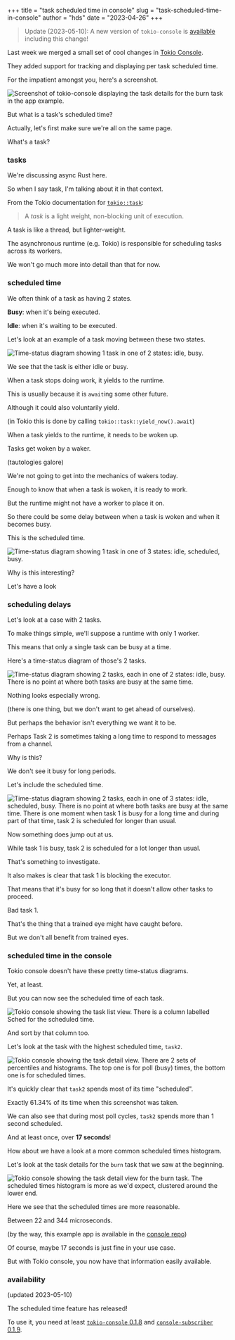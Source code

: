 +++
title = "task scheduled time in console"
slug = "task-scheduled-time-in-console"
author = "hds"
date = "2023-04-26"
+++

> Update (2023-05-10): A new version of `tokio-console` is [available](#availability) including this change!

Last week we merged a small set of cool changes in [Tokio Console](https://github.com/tokio-rs/console).

They added support for tracking and displaying per task scheduled time.

For the impatient amongst you, here's a screenshot.

![Screenshot of `tokio-console` displaying the task details for the `burn` task in the `app` example.](/img/scheduled-time/app_example-burn_task_details-v2.png)

But what is a task's scheduled time?

Actually, let's first make sure we're all on the same page.

What's a task?

### tasks

We're discussing async Rust here.

So when I say task, I'm talking about it in that context.

From the Tokio documentation for [`tokio::task`](https://docs.rs/tokio/1.27.0/tokio/task/):

> A *task* is a light weight, non-blocking unit of execution.

A task is like a thread, but lighter-weight.

The asynchronous runtime (e.g. Tokio) is responsible for scheduling tasks across its workers.

We won't go much more into detail than that for now.

### scheduled time

We often think of a task as having 2 states.

**Busy**: when it's being executed.

**Idle**: when it's waiting to be executed.

Let's look at an example of a task moving between these two states.

![Time-status diagram showing 1 task in one of 2 states: idle, busy.](/img/scheduled-time/scheduled_time-example_busy_idle.png)

We see that the task is either idle or busy.

When a task stops doing work, it yields to the runtime.

This is usually because it is `await`ing some other future.

Although it could also voluntarily yield.

(in Tokio this is done by calling `tokio::task::yield_now().await`)

When a task yields to the runtime, it needs to be woken up.

Tasks get woken by a waker.

(tautologies galore)

We're not going to get into the mechanics of wakers today.

Enough to know that when a task is woken, it is ready to work.

But the runtime might not have a worker to place it on.

So there could be some delay between when a task is woken and when it becomes busy.

This is the scheduled time.

![Time-status diagram showing 1 task in one of 3 states: idle, scheduled, busy.](/img/scheduled-time/scheduled_time-example_scheduled_busy_idle.png)

Why is this interesting?

Let's have a look

### scheduling delays

Let's look at a case with 2 tasks.

To make things simple, we'll suppose a runtime with only 1 worker.

This means that only a single task can be busy at a time.

Here's a time-status diagram of those's 2 tasks.

![Time-status diagram showing 2 tasks, each in one of 2 states: idle, busy. There is no point at where both tasks are busy at the same time.](/img/scheduled-time/scheduled_time_2_tasks-busy_idle.png)

Nothing looks especially wrong.

(there is one thing, but we don't want to get ahead of ourselves).

But perhaps the behavior isn't everything we want it to be.

Perhaps Task 2 is sometimes taking a long time to respond to messages from a channel.

Why is this?

We don't see it busy for long periods.

Let's include the scheduled time.

![Time-status diagram showing 2 tasks, each in one of 3 states: idle, scheduled, busy. There is no point at where both tasks are busy at the same time. There is one moment when task 1 is busy for a long time and during part of that time, task 2 is scheduled for longer than usual.](/img/scheduled-time/scheduled_time_2_tasks-scheduled_busy_idle.png)

Now something does jump out at us.

While task 1 is busy, task 2 is scheduled for a lot longer than usual.

That's something to investigate.

It also makes is clear that task 1 is blocking the executor.

That means that it's busy for so long that it doesn't allow other tasks to proceed.

Bad task 1.

That's the thing that a trained eye might have caught before.

But we don't all benefit from trained eyes.

### scheduled time in the console

Tokio console doesn't have these pretty time-status diagrams.

Yet, at least.

But you can now see the scheduled time of each task.

![Tokio console showing the task list view. There is a column labelled Sched for the scheduled time.](/img/scheduled-time/app_example-task_list-v2.png)

And sort by that column too.

Let's look at the task with the highest scheduled time, `task2`.

![Tokio console showing the task detail view. There are 2 sets of percentiles and histograms. The top one is for poll (busy) times, the bottom one is for scheduled times.](/img/scheduled-time/app_example-task2_details-v2.png)

It's quickly clear that `task2` spends most of its time "scheduled".

Exactly 61.34% of its time when this screenshot was taken.

We can also see that during most poll cycles, `task2` spends more than 1 second scheduled.

And at least once, over **17 seconds**!

How about we have a look at a more common scheduled times histogram.

Let's look at the task details for the `burn` task that we saw at the beginning.

![Tokio console showing the task detail view for the `burn` task. The scheduled times histogram is more as we'd expect, clustered around the lower end.](/img/scheduled-time/app_example-burn_task_details-v2.png)

Here we see that the scheduled times are more reasonable.

Between 22 and 344 microseconds.

(by the way, this example app is available in the [console repo](https://github.com/tokio-rs/console/blob/main/console-subscriber/examples/app.rs))

Of course, maybe 17 seconds is just fine in your use case.

But with Tokio console, you now have that information easily available.

### availability

(updated 2023-05-10)

The scheduled time feature has released!

To use it, you need at least [`tokio-console` 0.1.8](https://crates.io/crates/tokio-console/0.1.8) and [`console-subscriber` 0.1.9](https://crates.io/crates/console-subscriber/0.1.9).